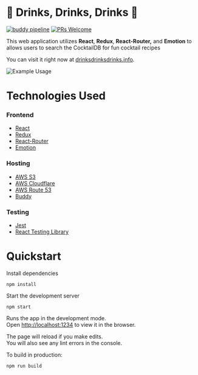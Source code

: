 # 🍹 **Drinks, Drinks, Drinks** 🍹

[![buddy pipeline](https://app.buddy.works/michaeljroeslein/drinks-drinks-drinks/pipelines/pipeline/206084/badge.svg?token=7d73f9cc2943069fefebda36433fea85b22c5d84c43fe492687560a85105e7dd "buddy pipeline")](https://app.buddy.works/michaeljroeslein/drinks-drinks-drinks/pipelines/pipeline/206084)
[![PRs Welcome](https://img.shields.io/badge/PRs-welcome-brightgreen.svg?style=flat-square)](http://makeapullrequest.com)

This web application utilizes **React**, **Redux**, **React-Router,** and **Emotion** to allows users to search the CocktailDB for fun cocktail recipes

You can visit it right now at [drinksdrinksdrinks.info](https://drinksdrinksdrinks.info).

![Example Usage](https://thumbs.gfycat.com/AnxiousGrouchyGermanpinscher-size_restricted.gif)

# Technologies Used

### Frontend

- [React](https://reactjs.org/)
- [Redux](https://redux.js.org/)
- [React-Router](https://reacttraining.com/react-router/)
- [Emotion](https://emotion.sh/docs/introduction)

### Hosting

- [AWS S3](https://aws.amazon.com/s3/)
- [AWS Cloudflare](https://aws.amazon.com/cloudfront/)
- [AWS Route 53](https://aws.amazon.com/route53/)
- [Buddy](https://buddy.works/)

### Testing

- [Jest](https://jestjs.io/en/)
- [React Testing Library](https://github.com/testing-library/react-testing-library)

# Quickstart

Install dependencies

```
npm install
```

Start the development server

```
npm start
```

Runs the app in the development mode.<br>
Open [http://localhost:1234](http://localhost:1234) to view it in the browser.

The page will reload if you make edits.<br>
You will also see any lint errors in the console.

To build in production:

```
npm run build
```

